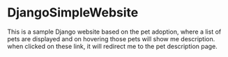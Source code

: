 # DjangoSimpleWebsite
This is a sample Django website based on the pet adoption, where a list of pets are displayed and on hovering those pets will show me description. when clicked on these link, it will redirect me to the pet description page.

